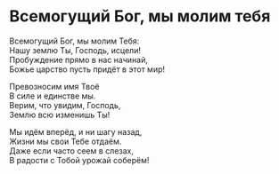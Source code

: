 # Всемогущий Бог, мы молим тебя
Всемогущий Бог, мы молим Тебя:  
Нашу землю Ты, Господь, исцели!  
Пробуждение прямо в нас начинай,  
Божье царство пусть придёт в этот мир!  
  
Превозносим имя Твоё  
В силе и единстве мы.  
Верим, что увидим, Господь,  
Землю всю изменишь Ты!  
  
Мы идём вперёд, и ни шагу назад,  
Жизни мы свои Тебе отдаём.  
Даже если часто сеем в слезах,  
В радости с Тобой урожай соберём!
